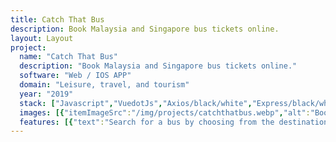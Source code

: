 ```yaml
---
title: Catch That Bus
description: Book Malaysia and Singapore bus tickets online.
layout: Layout
project:
  name: "Catch That Bus"
  description: "Book Malaysia and Singapore bus tickets online."
  software: "Web / IOS APP"
  domain: "Leisure, travel, and tourism"
  year: "2019"
  stack: ["Javascript","VuedotJs","Axios/black/white","Express/black/white","MongoDB","Git","amazonec2","Eslint","Prettier","github/black/white"]
  images: [{"itemImageSrc":"/img/projects/catchthatbus.webp","alt":"Book Malaysia and Singapore bus tickets online. | CatchThatBus"},{"itemImageSrc":"https://is1-ssl.mzstatic.com/image/thumb/Purple113/v4/ad/b9/3b/adb93b8f-08b6-ac23-8f9e-906f7b2529c2/pr_source.png/230x0w.png","alt":"IOS app for booking Malaysia and Singapore bus tickets online | CatchThatBus"}]
  features: [{"text":"Search for a bus by choosing from the destination and to the destination in Malaysia for dates."},{"text":"Sort and filter on available buses"},{"text":"Seat visualization of a bus"},{"text":"Booking system to handle concurrent requests"},{"text":"Discount system based on coupon code"},{"text":"Insurance integration for travellers"},{"text":"Payment system using wallets and cards"},{"text":"Webview for Boost wallet"},{"text":"Multiple language support"},{"text":"Multiple Currency support"},{"text":"Bus Booked history"},{"text":"Bus onboarding system for admin and bus operator"}]
---
```


<ProjectCard :project="$frontmatter.project" />
